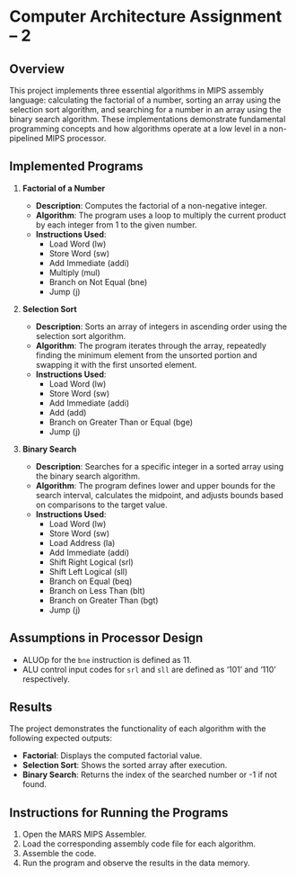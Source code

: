 # Computer Architecture Assignment – 2

## Overview
This project implements three essential algorithms in MIPS assembly language: calculating the factorial of a number, sorting an array using the selection sort algorithm, and searching for a number in an array using the binary search algorithm. These implementations demonstrate fundamental programming concepts and how algorithms operate at a low level in a non-pipelined MIPS processor.

## Implemented Programs
1. **Factorial of a Number**
   - **Description**: Computes the factorial of a non-negative integer.
   - **Algorithm**: The program uses a loop to multiply the current product by each integer from 1 to the given number.
   - **Instructions Used**: 
     - Load Word (lw)
     - Store Word (sw)
     - Add Immediate (addi)
     - Multiply (mul)
     - Branch on Not Equal (bne)
     - Jump (j)

2. **Selection Sort**
   - **Description**: Sorts an array of integers in ascending order using the selection sort algorithm.
   - **Algorithm**: The program iterates through the array, repeatedly finding the minimum element from the unsorted portion and swapping it with the first unsorted element.
   - **Instructions Used**:
     - Load Word (lw)
     - Store Word (sw)
     - Add Immediate (addi)
     - Add (add)
     - Branch on Greater Than or Equal (bge)
     - Jump (j)

3. **Binary Search**
   - **Description**: Searches for a specific integer in a sorted array using the binary search algorithm.
   - **Algorithm**: The program defines lower and upper bounds for the search interval, calculates the midpoint, and adjusts bounds based on comparisons to the target value.
   - **Instructions Used**:
     - Load Word (lw)
     - Store Word (sw)
     - Load Address (la)
     - Add Immediate (addi)
     - Shift Right Logical (srl)
     - Shift Left Logical (sll)
     - Branch on Equal (beq)
     - Branch on Less Than (blt)
     - Branch on Greater Than (bgt)
     - Jump (j)

## Assumptions in Processor Design
- ALUOp for the `bne` instruction is defined as 11.
- ALU control input codes for `srl` and `sll` are defined as ‘101’ and ‘110’ respectively.

## Results
The project demonstrates the functionality of each algorithm with the following expected outputs:
- **Factorial**: Displays the computed factorial value.
- **Selection Sort**: Shows the sorted array after execution.
- **Binary Search**: Returns the index of the searched number or -1 if not found.

## Instructions for Running the Programs
1. Open the MARS MIPS Assembler.
2. Load the corresponding assembly code file for each algorithm.
3. Assemble the code.
4. Run the program and observe the results in the data memory.
